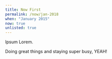 ```yaml
---
title: Now First 
permalink: /now/jan-2018
when: "January 2015"
now: true
unlisted: true
---
```


Ipsum Lorem. 

Doing great things and staying super busy, YEAH! 

